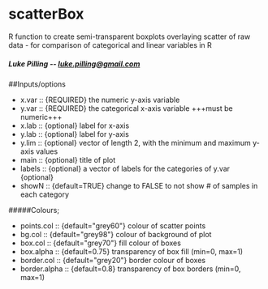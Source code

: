 scatterBox
==========

R function to create semi-transparent boxplots overlaying scatter of raw data - for comparison of categorical and linear variables in R

##### Luke Pilling -- luke.pilling@gmail.com

##Inputs/options
* x.var   ::  {REQUIRED} the numeric y-axis variable
* y.var   ::  {REQUIRED} the categorical x-axis variable +++must be numeric+++
* x.lab   ::  {optional} label for x-axis
* y.lab   ::  {optional} label for y-axis
* y.lim   ::  {optional} vector of length 2, with the minimum and maximum y-axis values
* main    ::  {optional} title of plot
* labels  ::  {optional} a vector of labels for the categories of y.var {optional}
* showN   ::  {default=TRUE} change to FALSE to not show # of samples in each category


#####Colours;
* points.col    ::  {default="grey60"} colour of scatter points
* bg.col        ::  {default="grey98"} colour of background of plot
* box.col       ::  {default="grey70"} fill colour of boxes
* box.alpha     ::  {default=0.75}     transparency of box fill (min=0, max=1)
* border.col    ::  {default="grey20"} border colour of boxes
* border.alpha  ::  {default=0.8}      transparency of box borders (min=0, max=1)

